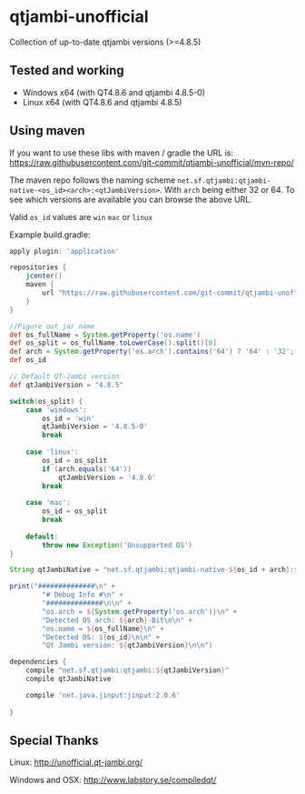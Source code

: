 qtjambi-unofficial
==================

Collection of up-to-date qtjambi versions (>=4.8.5)

## Tested and working
- Windows x64 (with QT4.8.6 and qtjambi 4.8.5-0)
- Linux x64 (with QT4.8.6 and qtjambi 4.8.5)

## Using maven
If you want to use these libs with maven / gradle the URL is: https://raw.githubusercontent.com/git-commit/qtjambi-unofficial/mvn-repo/

The maven repo follows the naming scheme `net.sf.qtjambi:qtjambi-native-<os_id><arch>:<qtJambiVersion>`. With `arch` being either 32 or 64. To see which versions are available you can browse the above URL.

Valid `os_id` values are `win` `mac` or `linux`

Example build.gradle:
```groovy
apply plugin: 'application'

repositories {
    jcenter()
    maven {
        url "https://raw.githubusercontent.com/git-commit/qtjambi-unofficial/mvn-repo/"
    }
}

//Figure out jar name
def os_fullName = System.getProperty('os.name')
def os_split = os_fullName.toLowerCase().split()[0]
def arch = System.getProperty('os.arch').contains('64') ? '64' : '32';
def os_id

// Default QT-Jambi version
def qtJambiVersion = "4.8.5"

switch(os_split) {
    case 'windows':
        os_id = 'win'
        qtJambiVersion = '4.8.5-0'
        break
    
    case 'linux':
        os_id = os_split
        if (arch.equals('64'))
            qtJambiVersion = '4.8.6'
        break
    
    case 'mac':
        os_id = os_split
        break
    
    default:
        throw new Exception('Unsupported OS')
}

String qtJambiNative = "net.sf.qtjambi:qtjambi-native-${os_id + arch}:${qtJambiVersion}"

print("##############\n" +
        "# Debug Info #\n" +
        "##############\n\n" +
        "os.arch = ${System.getProperty('os.arch')}\n" +
        "Detected OS arch: ${arch}-Bit\n\n" +
        "os.name = ${os_fullName}\n" +
        "Detected OS: ${os_id}\n\n" +
        "Qt Jambi version: ${qtJambiVersion}\n\n")

dependencies {
    compile "net.sf.qtjambi:qtjambi:${qtJambiVersion}"
    compile qtJambiNative

    compile 'net.java.jinput:jinput:2.0.6'
    
}
```

## Special Thanks
Linux:
http://unofficial.qt-jambi.org/

Windows and OSX:
http://www.labstory.se/compiledqt/
